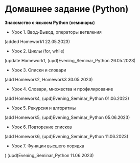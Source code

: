 # Домашнее задание (Python)

**Знакомство с языком Python (семинары)**

- Урок 1. Ввод-Вывод, операторы ветвления 


(added Homework1 22.05.2023)


- Урок 2. Циклы (for, while) 


(update Homework1, (upd)Evening_Seminar_Python 26.05.2023)


- Урок 3. Списки и словари


(add Homework2, Homework3 30.05.2023)


- Урок 4. Словари, множества и профилирование


(add Homework4, (upd)Evening_Seminar_Python 01.06.2023)


- Урок 5. Рекурсия и алгоритмы


(add Homework5, (upd)Evening_Seminar_Python 05.06.2023)


- Урок 6. Повторение списков


(add Homework6, (upd)Evening_Seminar_Python 11.06.2023)


- Урок 7. Функции высшего порядка


( (upd)Evening_Seminar_Python 11.06.2023)
